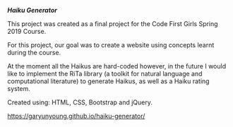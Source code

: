 ***Haiku Generator***

This project was created as a final project for the Code First Girls Spring 2019 Course.

For this project, our goal was to create a website using concepts learnt during the course. 

At the moment all the Haikus are hard-coded however, in the future I would like to implement the RiTa library (a toolkit for natural language and computational literature) to generate Haikus, as well as a Haiku rating system. 

Created using: HTML, CSS, Bootstrap and jQuery. 

https://garyunyoung.github.io/haiku-generator/
